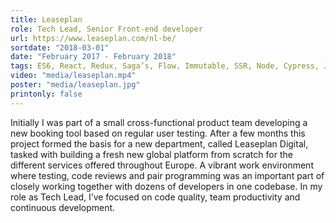 ```yaml
---
title: Leaseplan
role: Tech Lead, Senior Front-end developer
url: https://www.leaseplan.com/nl-be/
sortdate: "2018-03-01"
date: "February 2017 - February 2018"
tags: ES6, React, Redux, Saga’s, Flow, Immutable, SSR, Node, Cypress, Jest, Enzyme, Travis, AWS, Docker, Git, Scrum
video: "media/leaseplan.mp4"
poster: "media/leaseplan.jpg"
printonly: false
---
```

Initially I was part of a small cross-functional product team developing a new booking tool based on regular user testing. After a few months this project formed the basis for a new department, called Leaseplan Digital, tasked with building a fresh new global platform from scratch for the different services offered throughout Europe. A vibrant work environment where testing, code reviews and pair programming was an important part of closely working together with dozens of developers in one codebase. In my role as Tech Lead, I’ve focused on code quality, team productivity and continuous development.
